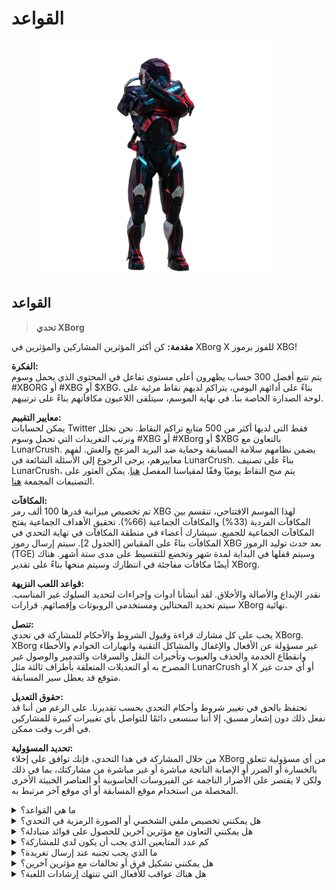 # القواعد

<figure><img src="../../.gitbook/assets/Prometheus.png" alt="" width="375"><figcaption></figcaption></figure>

## **القواعد**

> **تحدي XBorg**

**مقدمة:** كن أكثر المؤثرين المشاركين والمؤثرين في XBorg X للفوز برموز XBG!

**الفكرة:** \
يتم تتبع أفضل 300 حساب يظهرون أعلى مستوى تفاعل في المحتوى الذي يحمل وسوم #XBORG أو #XBG أو $XBG. بناءً على أدائهم اليومي، يتراكم لديهم نقاط مرئية على لوحة الصدارة الخاصة بنا. في نهاية الموسم، سيتلقى اللاعبون مكافآتهم بناءً على ترتيبهم.

**معايير التقييم:** \
يمكن لحسابات Twitter فقط التي لديها أكثر من 500 متابع تراكم النقاط. نحن نحلل ونرتب التغريدات التي تحمل وسوم #XBG أو #XBorg أو $XBG بالتعاون مع LunarCrush. يضمن نظامهم سلامة المسابقة وحماية ضد البريد المزعج والغش. لفهم معاييرهم، يرجى الرجوع إلى الأسئلة الشائعة في LunarCrush. بناءً على تصنيف LunarCrush، يتم منح النقاط يوميًا وفقًا لمقياسنا المفصل [هنا](scoring/leaderboard.md#how-does-the-daily-ranking-work). يمكن العثور على التصنيفات المجمعة [هنا](https://xbg-challenge.xborg.com/).

**المكافآت:** \
تم تخصيص ميزانية قدرها 100 ألف رمز XBG لهذا الموسم الافتتاحي، تنقسم بين المكافآت الفردية (33%) والمكافآت الجماعية (66%). تحقيق الأهداف الجماعية يفتح المكافآت الجماعية للجميع. سيشارك أعضاء في منطقة المكافآت في نهاية التحدي في المكافآت بناءً على المقياس \[الجدول 2]. سيتم إرسال رموز XBG بعد حدث توليد الرموز (TGE) وسيتم قفلها في البداية لمدة شهر وتخضع للتقسيط على مدى ستة أشهر. هناك أيضًا مكافآت مفاجئة في انتظارك وسيتم منحها بناءً على تقدير XBorg.

**قواعد اللعب النزيهة:** \
نقدر الإبداع والأصالة والأخلاق. لقد أنشأنا أدوات وإجراءات لتحديد السلوك غير المناسب. سيتم تحديد المحتالين ومستخدمي الروبوتات وإقصائهم. قرارات XBorg نهائية.

**تنصل:** \
يجب على كل مشارك قراءة وقبول الشروط والأحكام للمشاركة في تحدي XBorg. XBorg غير مسؤولة عن الأفعال والإغفال والمشاكل التقنية وانهيارات الخوادم والأخطاء وانقطاع الخدمة والحذف والعيوب وتأخيرات النقل والسرقات والتدمير والوصول غير المصرح به أو التعديلات المتعلقة بأطراف ثالثة مثل LunarCrush أو X أو أي حدث غير متوقع قد يعطل سير المسابقة.

**حقوق التعديل:** \
نحتفظ بالحق في تغيير شروط وأحكام التحدي بحسب تقديرنا. على الرغم من أننا قد نفعل ذلك دون إشعار مسبق، إلا أننا سنسعى دائمًا للتواصل بأي تغييرات كبيرة للمشاركين في أقرب وقت ممكن.

**تحديد المسؤولية:** \
من خلال المشاركة في هذا التحدي، فإنك توافق على إخلاء XBorg من أي مسؤولية تتعلق بالخسارة أو الضرر أو الإصابة الناتجة مباشرة أو غير مباشرة من مشاركتك، بما في ذلك ولكن لا يقتصر على الأضرار الناجمة عن الفيروسات الحاسوبية أو العناصر الخبيثة الأخرى المحصلة من استخدام موقع المسابقة أو أي موقع آخر مرتبط به.

<details>

<summary>ما هي القواعد؟</summary>

يرجى [التمرير لأعلى](rules.md#rules). يرجى ملاحظة أنها تكمل الشروط والأحكام التي يوافق عليها كل مشارك.

</details>

<details>

<summary>هل يمكنني تخصيص ملفي الشخصي أو الصورة الرمزية في التحدي؟</summary>

لا يؤثر تخصيص ملفك الشخصي أو الصورة الرمزية على XBorg.gg أو Twitter أثناء اللعب على البيانات المجمعة عبر LunarCrush. البيانات مرتبطة بمقبض Twitter الخاص بك وليس صورة ملفك الشخصي.

</details>

<details>

<summary>هل يمكنني التعاون مع مؤثرين آخرين للحصول على فوائد متبادلة؟</summary>

بالتأكيد، يمكن أن تعزز المشاركة في التعاون مع مؤثرين آخرين تفاعل تغريداتك بشكل كبير وتعزز رؤية مشروعنا. طالما أن هذه التعاونات تلتزم بالإرشادات، فهي مشجعة.

</details>

<details>

<summary>كم عدد المتابعين الذي يجب أن يكون لدي للمشاركة؟</summary>

التحدي مفتوح للجميع، ولكن سيتم احتساب نقاطك فقط إذا كان لديك ما لا يقل عن 500 متابع على Twitter.

</details>

<details>

<summary>ما الذي يجب تجنبه عند إرسال تغريدة؟</summary>

يتم احتساب عدة عوامل لتحديد البريد المزعج: الكلمات المتكررة، والوسوم غير ذات الصلة، والمصطلحات المحظورة مثل "الهدايا" و "التوزيعات الجوائز" و "السحوبات". لمزيد من المعلومات، قم بزيارة: [https://lunarcrush.com/faq/how-does-lunarcrush-recognize-spam](https://lunarcrush.com/faq/how-does-lunarcrush-recognize-spam)

</details>

<details>

<summary>هل يمكنني تشكيل فرق أو تحالفات مع مؤثرين آخرين؟</summary>

بالتأكيد، يمكن أن تعزز المشاركة في التعاون مع مؤثرين آخرين تفاعل تغريداتك بشكل كبير وتعزز رؤية مشروعنا. طالما أن هذه التعاونات تلتزم بالإرشادات، فهي مشجعة.

</details>

<details>

<summary>هل هناك عواقب للأفعال التي تنتهك إرشادات اللعبة؟</summary>

تحتوي LunarCrush على أنظمة آلية لاكتشاف أنواع مختلفة من السلوك غير اللائق. عند الكشف عنها، لن يعترف بك LunarCrush بعد الآن كمؤثر، مما يؤدي إلى توقف تراكم النقاط. إذا لزم الأمر، قد تواجه أيضًا إقصاءًا من المسابقة، مما يؤدي إلى فقدان الأهلية للمطالبة بالمكافآت.

</details>